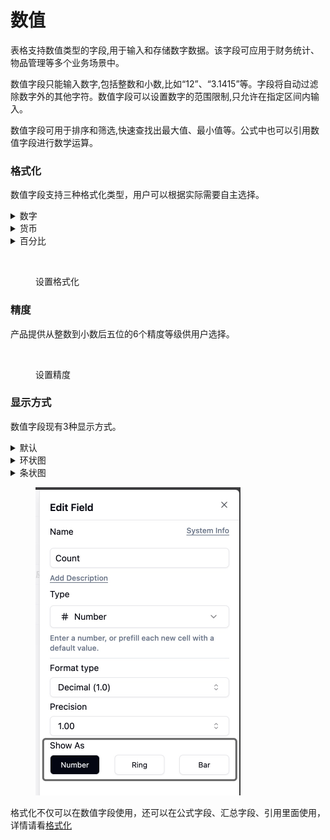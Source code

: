 # 数值

表格支持数值类型的字段,用于输入和存储数字数据。该字段可应用于财务统计、物品管理等多个业务场景中。

数值字段只能输入数字,包括整数和小数,比如“12”、“3.1415”等。字段将自动过滤除数字外的其他字符。数值字段可以设置数字的范围限制,只允许在指定区间内输入。

数值字段可用于排序和筛选,快速查找出最大值、最小值等。公式中也可以引用数值字段进行数学运算。

### 格式化

数值字段支持三种格式化类型，用户可以根据实际需要自主选择。

<details>

<summary>数字</summary>

按照普通数字显示，比如 1, 2.0

</details>

<details>

<summary>货币</summary>

按照给定的货币符号显示，比如 ￥1.00

</details>

<details>

<summary>百分比</summary>

按照百分比格式显示，比如 1%。注意，1% 的存储值是 0.01, 100% 的存储值是 1，百分值可以超过 100%

</details>

<div align="left">

<figure><img src="../../../.gitbook/assets/image (33).png" alt="" width="323"><figcaption><p>设置格式化</p></figcaption></figure>

</div>

### 精度

产品提供从整数到小数后五位的6个精度等级供用户选择。

<div align="left">

<figure><img src="../../../.gitbook/assets/image (34).png" alt="" width="326"><figcaption><p>设置精度</p></figcaption></figure>

</div>

### 显示方式

数值字段现有3种显示方式。

<details>

<summary>默认</summary>

不带有特殊的显示方式，仅将数值本身呈现在单元格内。

</details>

<details>

<summary>环状图</summary>

用户可以选择显示环状图，可设置目标值、图形颜色、是否显示数字。

</details>

<details>

<summary>条状图</summary>

用户可以选择显示条状图，可设置目标值、图形颜色、是否显示数字。

</details>

<div align="left">

<figure><img src="../../../.gitbook/assets/image (1) (1) (1) (1) (1) (1) (1) (1) (1).png" alt="" width="328"><figcaption></figcaption></figure>

</div>

格式化不仅可以在数值字段使用，还可以在公式字段、汇总字段、引用里面使用，详情请看[格式化](../tong-yong/ge-shi-hua.md)
